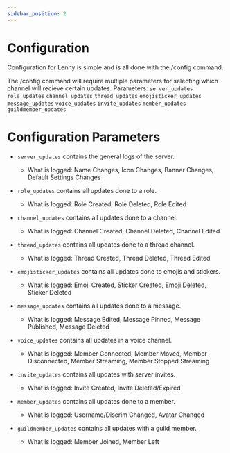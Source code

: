 ```yaml
---
sidebar_position: 2
---
```


# Configuration

Configuration for Lenny is simple and is all done with the /config command.

The /config command will require multiple parameters for selecting which channel will recieve certain updates. Parameters: `server_updates` `role_updates` `channel_updates` `thread_updates` `emojisticker_updates` `message_updates` `voice_updates` `invite_updates` `member_updates` `guildmember_updates`

# Configuration Parameters
- `server_updates` contains the general logs of the server.
    - What is logged: Name Changes, Icon Changes, Banner Changes, Default Settings Changes

- `role_updates` contains all updates done to a role.
    - What is logged: Role Created, Role Deleted, Role Edited

- `channel_updates` contains all updates done to a channel.
    - What is logged: Channel Created, Channel Deleted, Channel Edited

- `thread_updates` contains all updates done to a thread channel.
    - What is logged: Thread Created, Thread Deleted, Thread Edited

- `emojisticker_updates` contains all updates done to emojis and stickers.
    - What is logged: Emoji Created, Sticker Created, Emoji Deleted, Sticker Deleted

- `message_updates` contains all updates done to a message.
    - What is logged: Message Edited, Message Pinned, Message Published, Message Deleted

- `voice_updates` contains all updates in a voice channel.
    - What is logged: Member Connected, Member Moved, Member Disconnected, Member Streaming, Member Stopped Streaming

- `invite_updates` contains all updates with server invites.
    - What is logged: Invite Created, Invite Deleted/Expired

- `member_updates` contains all updates done to a member.
    - What is logged: Username/Discrim Changed, Avatar Changed

- `guildmember_updates` contains all updates with a guild member.
    - What is logged: Member Joined, Member Left